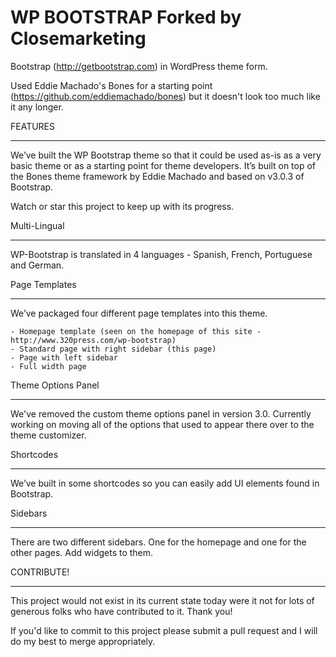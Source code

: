 WP BOOTSTRAP Forked by Closemarketing
===================================

Bootstrap (http://getbootstrap.com) in WordPress theme form.

Used Eddie Machado's Bones for a starting point (https://github.com/eddiemachado/bones) but it doesn't look too much like it any longer.

FEATURES
________

We’ve built the WP Bootstrap theme so that it could be used as-is as a very basic theme or as a starting point for theme developers. It’s built on top of the Bones theme framework by Eddie Machado and based on v3.0.3 of Bootstrap.

Watch or star this project to keep up with its progress.

Multi-Lingual
_____________

WP-Bootstrap is translated in 4 languages - Spanish, French, Portuguese and German.

Page Templates
______________

We’ve packaged four different page templates into this theme.

    - Homepage template (seen on the homepage of this site - http://www.320press.com/wp-bootstrap)
    - Standard page with right sidebar (this page)
    - Page with left sidebar
    - Full width page

Theme Options Panel
___________________

We've removed the custom theme options panel in version 3.0. Currently working on moving all of the options that used to appear there over to the theme customizer.

Shortcodes
__________

We’ve built in some shortcodes so you can easily add UI elements found in Bootstrap.

Sidebars
________

There are two different sidebars. One for the homepage and one for the other pages. Add widgets to them.

CONTRIBUTE!
___________

This project would not exist in its current state today were it not for lots of generous folks who have contributed to it. Thank you!

If you'd like to commit to this project please submit a pull request and I will do my best to merge appropriately.
